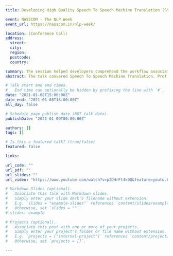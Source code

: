 ```yaml
---
title: Developing High Quality Speech To Speech Machine Translation (SSMT)

event: NASSCOM - The NLP Week
event_url: https://nasscom.in/nlp-week/

location: (Conference Call)
address:
  street: 
  city: 
  region: 
  postcode: 
  country: 

summary: The session helped developers comprehend the workflow associated with development of Speech to Speech Machine Translation models. 
abstract: The talk convered Speech To Speech Machine Translation. Prof. Pushpak Bhattacharyya and Prof. Preethi Jyothi pioneered the session with a talk on MT and (ASR + TTS) respectively. Jyotsana Khatri, Vineet Bhatt and I demonstrated Machine Translation, Text To Speech and Automatic Speech Recognition systems by showcasing a code walkthrough on Google Colab notebooks. The three components led to the formation of a complete SSMT pipeline for English to Hindi and English to Marathi language directions.

# Talk start and end times.
#   End time can optionally be hidden by prefixing the line with `#`.
date: "2021-01-08T15:00:00Z"
date_end: "2021-01-08T18:00:00Z"
all_day: false

# Schedule page publish date (NOT talk date).
publishDate: "2021-01-09T00:00:00Z"

authors: []
tags: []

# Is this a featured talk? (true/false)
featured: false

links:

url_code: ""
url_pdf: ""
url_slides: ""
url_video: "https://www.youtube.com/watch?v=p2DHrFt4k9Q&feature=youtu.be"

# Markdown Slides (optional).
#   Associate this talk with Markdown slides.
#   Simply enter your slide deck's filename without extension.
#   E.g. `slides = "example-slides"` references `content/slides/example-slides.md`.
#   Otherwise, set `slides = ""`.
# slides: example

# Projects (optional).
#   Associate this post with one or more of your projects.
#   Simply enter your project's folder or file name without extension.
#   E.g. `projects = ["internal-project"]` references `content/project/deep-learning/index.md`.
#   Otherwise, set `projects = []`.

---
```

